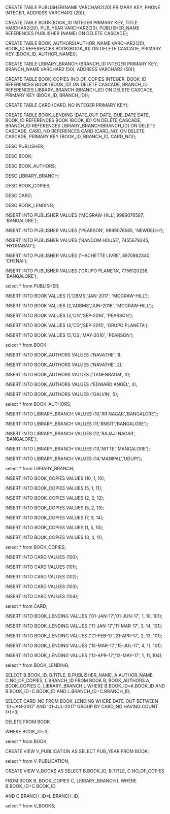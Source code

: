 CREATE TABLE PUBLISHER(NAME VARCHAR2(20) PRIMARY KEY,  PHONE INTEGER,  ADDRESS VARCHAR2 (20)); 

CREATE TABLE BOOK(BOOK_ID INTEGER PRIMARY KEY,  TITLE VARCHAR2(20),  PUB_YEAR VARCHAR2(20), PUBLISHER_NAME REFERENCES PUBLISHER (NAME) ON DELETE CASCADE);

CREATE TABLE BOOK_AUTHORS(AUTHOR_NAME VARCHAR2(20), BOOK_ID REFERENCES BOOK(BOOK_ID) ON DELETE CASCADE,  PRIMARY KEY (BOOK_ID, AUTHOR_NAME)); 

CREATE TABLE LIBRARY_BRANCH (BRANCH_ID INTEGER PRIMARY KEY,  BRANCH_NAME VARCHAR2 (50), ADDRESS VARCHAR2 (50));

CREATE TABLE BOOK_COPIES (NO_OF_COPIES INTEGER, BOOK_ID REFERENCES BOOK (BOOK_ID) ON DELETE CASCADE, BRANCH_ID REFERENCES LIBRARY_BRANCH (BRANCH_ID) ON DELETE CASCADE, PRIMARY KEY (BOOK_ID, BRANCH_ID)); 

CREATE TABLE CARD (CARD_NO INTEGER PRIMARY KEY); 

CREATE TABLE BOOK_LENDING (DATE_OUT DATE, DUE_DATE DATE, BOOK_ID REFERENCES BOOK (BOOK_ID) ON DELETE CASCADE, BRANCH_ID REFERENCES LIBRARY_BRANCH(BRANCH_ID) ON DELETE CASCADE, CARD_NO REFERENCES CARD (CARD_NO) ON DELETE CASCADE, PRIMARY KEY (BOOK_ID, BRANCH_ID, CARD_NO));

DESC PUBLISHER;

DESC BOOK; 

DESC BOOK_AUTHORS;

DESC LIBRARY_BRANCH;

DESC BOOK_COPIES;

DESC CARD;

DESC BOOK_LENDING;

INSERT INTO PUBLISHER VALUES ('MCGRAW-HILL', 9989076587, 'BANGALORE'); 

INSERT INTO PUBLISHER VALUES ('PEARSON', 9889076565, 'NEWDELHI'); 

INSERT INTO PUBLISHER VALUES ('RANDOM HOUSE', 7455679345, 'HYDRABAD'); 

INSERT INTO PUBLISHER VALUES ('HACHETTE LIVRE', 8970862340, 'CHENAI'); 

INSERT INTO PUBLISHER VALUES ('GRUPO PLANETA', 7756120238, 'BANGALORE');

select * from PUBLISHER;

INSERT INTO BOOK VALUES (1,'DBMS','JAN-2017', 'MCGRAW-HILL'); 

INSERT INTO BOOK VALUES (2,'ADBMS','JUN-2016', 'MCGRAW-HILL'); 

INSERT INTO BOOK VALUES (3,'CN','SEP-2016', 'PEARSON'); 

INSERT INTO BOOK VALUES (4,'CG','SEP-2015', 'GRUPO PLANETA'); 

INSERT INTO BOOK VALUES (5,'OS','MAY-2016', 'PEARSON');

select * from BOOK;

INSERT INTO BOOK_AUTHORS VALUES ('NAVATHE', 1); 

INSERT INTO BOOK_AUTHORS VALUES ('NAVATHE', 2); 

INSERT INTO BOOK_AUTHORS VALUES ('TANENBAUM', 3); 

INSERT INTO BOOK_AUTHORS VALUES ('EDWARD ANGEL', 4); 

INSERT INTO BOOK_AUTHORS VALUES ('GALVIN', 5);

select * from BOOK_AUTHORS;

INSERT INTO LIBRARY_BRANCH VALUES (10,'RR NAGAR','BANGALORE'); 

INSERT INTO LIBRARY_BRANCH VALUES (11,'RNSIT','BANGALORE'); 

INSERT INTO LIBRARY_BRANCH VALUES (12,'RAJAJI NAGAR', 'BANGALORE'); 

INSERT INTO LIBRARY_BRANCH VALUES (13,'NITTE','MANGALORE'); 

INSERT INTO LIBRARY_BRANCH VALUES (14,'MANIPAL','UDUPI');

select * from LIBRARY_BRANCH;

INSERT INTO BOOK_COPIES VALUES (10, 1, 10); 

INSERT INTO BOOK_COPIES VALUES (5, 1, 11); 

INSERT INTO BOOK_COPIES VALUES (2, 2, 12); 

INSERT INTO BOOK_COPIES VALUES (5, 2, 13); 

INSERT INTO BOOK_COPIES VALUES (7, 3, 14); 

INSERT INTO BOOK_COPIES VALUES (1, 5, 10); 

INSERT INTO BOOK_COPIES VALUES (3, 4, 11);

select * from BOOK_COPIES;

INSERT INTO CARD VALUES (100); 

INSERT INTO CARD VALUES (101); 

INSERT INTO CARD VALUES (102); 

INSERT INTO CARD VALUES (103); 

INSERT INTO CARD VALUES (104);

select * from CARD;

INSERT INTO BOOK_LENDING VALUES ('01-JAN-17','01-JUN-17', 1, 10, 101); 

INSERT INTO BOOK_LENDING VALUES ('11-JAN-17','11-MAR-17', 3, 14, 101); 

INSERT INTO BOOK_LENDING VALUES ('21-FEB-17','21-APR-17', 2, 13, 101); 

INSERT INTO BOOK_LENDING VALUES ('15-MAR-17','15-JUL-17', 4, 11, 101); 

INSERT INTO BOOK_LENDING VALUES ('12-APR-17','12-MAY-17', 1, 11, 104); 

select * from BOOK_LENDING;

SELECT B.BOOK_ID, B.TITLE, B.PUBLISHER_NAME, A.AUTHOR_NAME, C.NO_OF_COPIES, L.BRANCH_ID  FROM BOOK B, BOOK_AUTHORS A, BOOK_COPIES C, LIBRARY_BRANCH L WHERE B.BOOK_ID=A.BOOK_ID  AND B.BOOK_ID=C.BOOK_ID  AND L.BRANCH_ID=C.BRANCH_ID;

SELECT CARD_NO FROM BOOK_LENDING  WHERE DATE_OUT BETWEEN '01-JAN-2017' AND '01-JUL-2017'  GROUP BY CARD_NO  HAVING COUNT (*)>3;

DELETE FROM BOOK 

WHERE BOOK_ID=3;

select * from BOOK;

CREATE VIEW V_PUBLICATION AS SELECT PUB_YEAR  FROM BOOK;

select * from V_PUBLICATION;

CREATE VIEW V_BOOKS AS  SELECT B.BOOK_ID, B.TITLE, C.NO_OF_COPIES 

FROM BOOK B, BOOK_COPIES C, LIBRARY_BRANCH L  WHERE B.BOOK_ID=C.BOOK_ID 

AND C.BRANCH_ID=L.BRANCH_ID;

select * from V_BOOKS;
